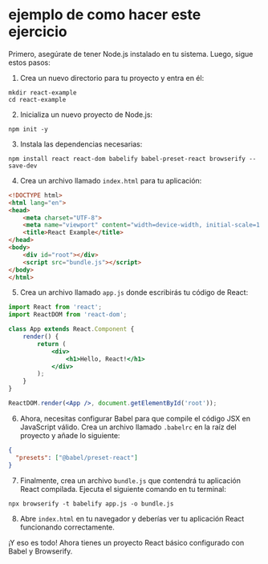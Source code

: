# ejemplo de como hacer este ejercicio
Primero, asegúrate de tener Node.js instalado en tu sistema. Luego, sigue estos pasos:

1. Crea un nuevo directorio para tu proyecto y entra en él:
```
mkdir react-example
cd react-example
```

2. Inicializa un nuevo proyecto de Node.js:
```
npm init -y
```

3. Instala las dependencias necesarias:
```
npm install react react-dom babelify babel-preset-react browserify --save-dev
```

4. Crea un archivo llamado `index.html` para tu aplicación:
```html
<!DOCTYPE html>
<html lang="en">
<head>
    <meta charset="UTF-8">
    <meta name="viewport" content="width=device-width, initial-scale=1.0">
    <title>React Example</title>
</head>
<body>
    <div id="root"></div>
    <script src="bundle.js"></script>
</body>
</html>
```

5. Crea un archivo llamado `app.js` donde escribirás tu código de React:
```jsx
import React from 'react';
import ReactDOM from 'react-dom';

class App extends React.Component {
    render() {
        return (
            <div>
                <h1>Hello, React!</h1>
            </div>
        );
    }
}

ReactDOM.render(<App />, document.getElementById('root'));
```

6. Ahora, necesitas configurar Babel para que compile el código JSX en JavaScript válido. Crea un archivo llamado `.babelrc` en la raíz del proyecto y añade lo siguiente:
```json
{
  "presets": ["@babel/preset-react"]
}
```

7. Finalmente, crea un archivo `bundle.js` que contendrá tu aplicación React compilada. Ejecuta el siguiente comando en tu terminal:
```
npx browserify -t babelify app.js -o bundle.js
```

8. Abre `index.html` en tu navegador y deberías ver tu aplicación React funcionando correctamente.

¡Y eso es todo! Ahora tienes un proyecto React básico configurado con Babel y Browserify.